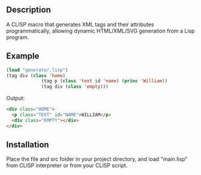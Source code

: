 ## Description
A CLISP macro that generates XML tags and their attributes programmatically, allowing dynamic HTML/XML/SVG generation from a Lisp program.

## Example
```lisp
(load "generator.lisp")
(tag div (class 'home)
             (tag p (class 'text id 'name) (princ 'William))
             (tag div (class 'empty)))
```

Output:

```html
<div class="HOME">
  <p class="TEXT" id="NAME">WILLIAM</p>
  <div class="EMPTY"></div>
</div>
```

## Installation

Place the file and src folder in your project directory, and load "main.lisp" from CLISP interpreter or from your CLISP script.
